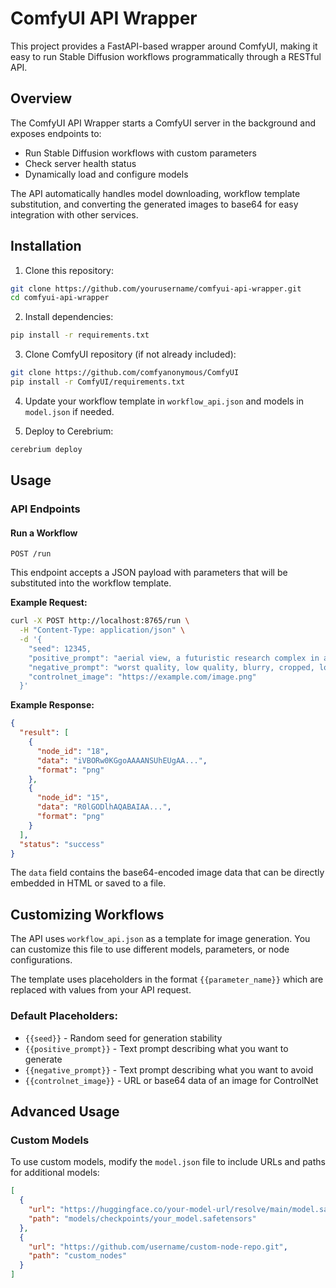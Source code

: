# ComfyUI API Wrapper

This project provides a FastAPI-based wrapper around ComfyUI, making it easy to run Stable Diffusion workflows programmatically through a RESTful API.

## Overview

The ComfyUI API Wrapper starts a ComfyUI server in the background and exposes endpoints to:

- Run Stable Diffusion workflows with custom parameters
- Check server health status
- Dynamically load and configure models

The API automatically handles model downloading, workflow template substitution, and converting the generated images to base64 for easy integration with other services.

## Installation

1. Clone this repository:

```bash
git clone https://github.com/yourusername/comfyui-api-wrapper.git
cd comfyui-api-wrapper
```

2. Install dependencies:

```bash
pip install -r requirements.txt
```

3. Clone ComfyUI repository (if not already included):

```bash
git clone https://github.com/comfyanonymous/ComfyUI
pip install -r ComfyUI/requirements.txt
```

4. Update your workflow template in `workflow_api.json` and models in `model.json` if needed.

5. Deploy to Cerebrium:

```bash
cerebrium deploy
```

## Usage

### API Endpoints

#### Run a Workflow

```
POST /run
```

This endpoint accepts a JSON payload with parameters that will be substituted into the workflow template.

**Example Request:**

```bash
curl -X POST http://localhost:8765/run \
  -H "Content-Type: application/json" \
  -d '{
    "seed": 12345,
    "positive_prompt": "aerial view, a futuristic research complex in a bright foggy jungle, hard lighting",
    "negative_prompt": "worst quality, low quality, blurry, cropped, lowres",
    "controlnet_image": "https://example.com/image.png"
  }'
```

**Example Response:**

```json
{
  "result": [
    {
      "node_id": "18",
      "data": "iVBORw0KGgoAAAANSUhEUgAA...",
      "format": "png"
    },
    {
      "node_id": "15",
      "data": "R0lGODlhAQABAIAA...",
      "format": "png"
    }
  ],
  "status": "success"
}
```

The `data` field contains the base64-encoded image data that can be directly embedded in HTML or saved to a file.

## Customizing Workflows

The API uses `workflow_api.json` as a template for image generation. You can customize this file to use different models, parameters, or node configurations.

The template uses placeholders in the format `{{parameter_name}}` which are replaced with values from your API request.

### Default Placeholders:

- `{{seed}}` - Random seed for generation stability
- `{{positive_prompt}}` - Text prompt describing what you want to generate
- `{{negative_prompt}}` - Text prompt describing what you want to avoid
- `{{controlnet_image}}` - URL or base64 data of an image for ControlNet

## Advanced Usage

### Custom Models

To use custom models, modify the `model.json` file to include URLs and paths for additional models:

```json
[
  {
    "url": "https://huggingface.co/your-model-url/resolve/main/model.safetensors",
    "path": "models/checkpoints/your_model.safetensors"
  },
  {
    "url": "https://github.com/username/custom-node-repo.git",
    "path": "custom_nodes"
  }
]
```

